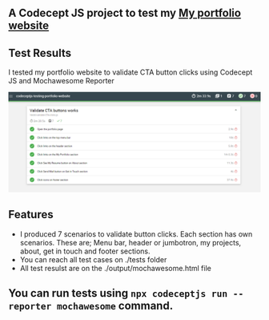 ## A Codecept JS project to test my [My portfolio website](https://fulyaertay.netlify.app/) 

## Test Results
I tested my portfolio website to validate CTA button clicks using Codecept JS and Mochawesome Reporter

![Logo](./test-results.png)


## Features
- I produced 7 scenarios to validate button clicks. Each section has own scenarios. These are; Menu bar, header or jumbotron, my projects, about, get in touch and footer sections. 
- You can reach all test cases on ./tests folder
- All test resulst are on the ./output/mochawesome.html file

## You can run tests using `npx codeceptjs run --reporter mochawesome` command.


